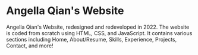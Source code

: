 # Angella Qian's Website

Angella Qian's Website, redesigned and redeveloped in 2022. The website is coded from scratch using HTML, CSS, and JavaScript. It contains various sections including Home, About/Resume, Skills, Experience, Projects, Contact, and more!
